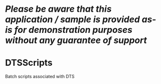 *Please be aware that this application / sample is provided as-is for demonstration purposes without any guarantee of support*
=========================================================

DTSScripts
==========

Batch scripts associated with DTS

